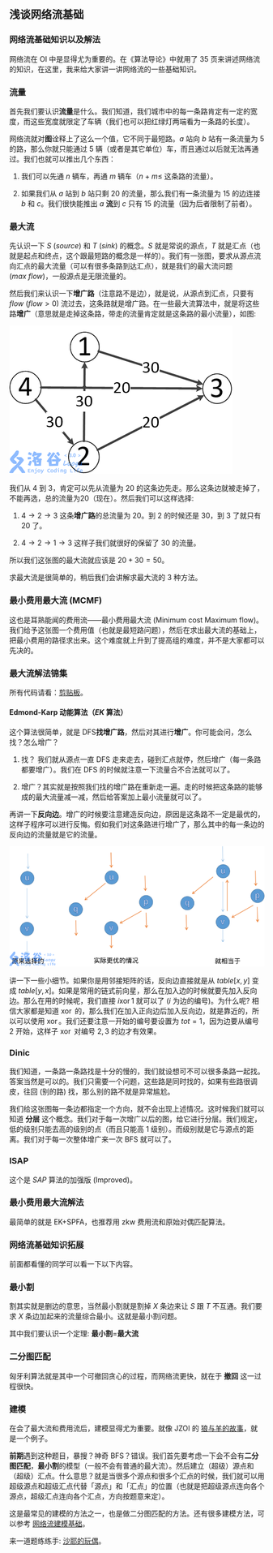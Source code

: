 ## 浅谈网络流基础

### 网络流基础知识以及解法

网络流在 OI 中是显得尤为重要的。在《算法导论》中就用了 35 页来讲述网络流的知识，在这里，我来给大家讲一讲网络流的一些基础知识。

### 流量

首先我们要认识**流量**是什么。我们知道，我们城市中的每一条路肯定有一定的宽度，而这些宽度就限定了车辆（我们也可以把红绿灯两端看为一条路的长度）。

网络流就对**图**诠释上了这么一个值，它不同于最短路。$a$ 站向 $b$ 站有一条流量为
 $5$ 的路，那么你就只能通过 $5$ 辆（或者是其它单位）车，而且通过以后就无法再通过。我们也就可以推出几个东西：

1.  我们可以先通 $n$ 辆车，再通 $m$ 辆车（$n+m\le$ 这条路的流量）。

2.  如果我们从 $a$ 站到 $b$ 站只剩 $20$ 的流量，那么我们有一条流量为 $15$ 的边连接 $b$ 和 $c$。我们很快能推出 $a$ **流**到 $c$ 只有 $15$ 的流量（因为后者限制了前者）。

### 最大流

先认识一下 $S$ ($source$) 和 $T$ ($sink$) 的概念。$S$ 就是常说的源点，$T$ 就是汇点（也就是起点和终点，这个跟最短路的概念是一样的）。我们有一张图，要求从源点流向汇点的最大流量（可以有很多条路到达汇点），就是我们的最大流问题 ($max\ flow$)，一般源点是无限流量的。

然后我们来认识一下**增广路**（注意路不是边），就是说，从源点到汇点，只要有 $flow$ ($flow>0$) 流过去，这条路就是增广路。在一些最大流算法中，就是将这些路**增广**（意思就是走掉这条路，带走的流量肯定就是这条路的最小流量），如图:

![](./images/flow1.png)

我们从 $4$ 到 $3$，肯定可以先从流量为 $20$ 的这条边先走。那么这条边就被走掉了，不能再选，总的流量为$20$（现在）。然后我们可以这样选择:

1.  $4\rightarrow2\rightarrow3$ 这条**增广路**的总流量为 $20$。到 $2$ 的时候还是 $30$，到 $3$ 了就只有 $20$ 了。

2.  $4\rightarrow2\rightarrow1\rightarrow3$ 这样子我们就很好的保留了 $30$ 的流量。

所以我们这张图的最大流就应该是 $20+30=50$。

求最大流是很简单的，稍后我们会讲解求最大流的 $3$ 种方法。

### 最小费用最大流 (MCMF)

这也是耳熟能闻的费用流——最小费用最大流 (Minimum cost Maximum flow)。我们给予这张图一个费用值（也就是最短路问题），然后在求出最大流的基础上，把最小费用的路径求出来。这个难度就上升到了提高组的难度，并不是大家都可以先决的。

### 最大流解法锦集

所有代码请看：[剪贴板](https://www.luogu.org/paste/6t8jgtxc)。

#### Edmond-Karp 动能算法（$EK$ 算法）

这个算法很简单，就是 DFS**找增广路**，然后对其进行**增广**。你可能会问，怎么找？怎么增广？

1.  找？ 我们就从源点一直 DFS 走来走去，碰到汇点就停，然后增广（每一条路都要增广）。我们在 DFS 的时候就注意一下流量合不合法就可以了。

2.  增广？其实就是按照我们找的增广路在重新走一遍。走的时候把这条路的能够成的最大流量减一减，然后给答案加上最小流量就可以了。

再讲一下**反向边**。增广的时候要注意建造反向边，原因是这条路不一定是最优的，这样子程序可以进行反悔。假如我们对这条路进行增广了，那么其中的每一条边的反向边的流量就是它的流量。

![](./images/flow2.png)

讲一下一些小细节。如果你是用邻接矩阵的话，反向边直接就是从 $table[x,y]$ 变成 $table[y,x]$。如果是常用的链式前向星，那么在加入边的时候就要先加入反向边。那么在用的时候呢，我们直接 $i\operatorname{xor}1$ 就可以了 ($i$ 为边的编号)。为什么呢? 相信大家都是知道 $\operatorname{xor}$ 的，那么我们在加入正向边后加入反向边，就是靠近的，所以可以使用 $\operatorname{xor}$。我们还要注意一开始的编号要设置为 $tot=1$，因为边要从编号 $2$ 开始，这样子 $\operatorname{xor}$ 对编号 $2,3$ 的边才有效果。

### Dinic

我们知道，一条路一条路找是十分的慢的，我们就设想可不可以很多条路一起找。答案当然是可以的。我们只需要一个问题，这些路是同时找的，如果有些路很调皮，往回 (别的路) 找，那么别的路不就是异常尴尬。

我们给这张图每一条边都指定一个方向，就不会出现上述情况。这时候我们就可以知道 **分层** 这个概念。我们对于每一次增广以后的图，给它进行分层。我们规定，低的级别只能去高的级别的点（而且只能高 $1$ 级别）。而级别就是它与源点的距离。我们对于每一次整体增广来一次 BFS 就可以了。

### ISAP

这个是 $SAP$ 算法的加强版 (Improved)。

### 最小费用最大流解法

最简单的就是 EK+SPFA，也推荐用 zkw 费用流和原始对偶匹配算法。

### 网络流基础知识拓展

前面都看懂的同学可以看一下以下内容。

### 最小割

割其实就是删边的意思，当然最小割就是割掉 $X$ 条边来让 $S$ 跟 $T$ 不互通。我们要求 $X$ 条边加起来的流量综合最小。这就是最小割问题。

其中我们要认识一个定理: **最小割**=**最大流**

### 二分图匹配

匈牙利算法就是其中一个可撤回贪心的过程，而网络流更快，就在于 **撤回** 这一过程很快。

### 建模

在会了最大流和费用流后，建模显得尤为重要。就像 JZOI 的 [狼与羊的故事](https://www.luogu.org/problemnew/show/P2598)，就是一个例子。

**前期**遇到这种题目，暴搜？神奇 BFS？错误。我们首先要考虑一下会不会有**二分图匹配**，**最小割**的模型（一般不会有普通的最大流）。然后建立（超级）源点和（超级）汇点。什么意思？就是当很多个源点和很多个汇点的时候，我们就可以用超级源点和超级汇点代替「源点」和「汇点」的位置（也就是把超级源点连向各个源点，超级汇点连向各个汇点，方向按题意来定）。

这是最常见的建模的方法之一，也是做二分图匹配的方法。还有很多建模方法，可以参考 [网络流建模基础](https://www.cnblogs.com/victorique/p/8560656.html)。

来一道题练练手: [沙耶的玩偶](https://www.luogu.org/paste/z3085b8l)。
